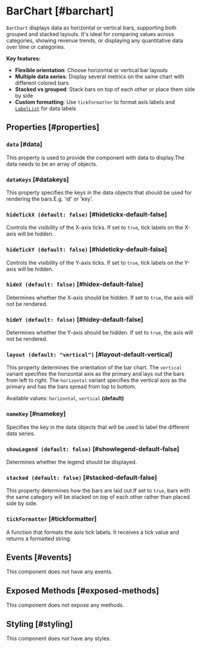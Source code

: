 # BarChart [#barchart]

`BarChart` displays data as horizontal or vertical bars, supporting both grouped and stacked layouts. It's ideal for comparing values across categories, showing revenue trends, or displaying any quantitative data over time or categories.

**Key features:**
- **Flexible orientation**: Choose horizontal or vertical bar layouts
- **Multiple data series**: Display several metrics on the same chart with different colored bars
- **Stacked vs grouped**: Stack bars on top of each other or place them side by side
- **Custom formatting**: Use `tickFormatter` to format axis labels and [`LabelList`](/components/LabelList) for data labels

## Properties [#properties]

### `data` [#data]

This property is used to provide the component with data to display.The data needs to be an array of objects.

### `dataKeys` [#datakeys]

This property specifies the keys in the data objects that should be used for rendering the bars.E.g. 'id' or 'key'.

### `hideTickX (default: false)` [#hidetickx-default-false]

Controls the visibility of the X-axis ticks. If set to `true`, tick labels on the X-axis will be hidden.

### `hideTickY (default: false)` [#hideticky-default-false]

Controls the visibility of the Y-axis ticks. If set to `true`, tick labels on the Y-axis will be hidden.

### `hideX (default: false)` [#hidex-default-false]

Determines whether the X-axis should be hidden. If set to `true`, the axis will not be rendered.

### `hideY (default: false)` [#hidey-default-false]

Determines whether the Y-axis should be hidden. If set to `true`, the axis will not be rendered.

### `layout (default: "vertical")` [#layout-default-vertical]

This property determines the orientation of the bar chart. The `vertical` variant specifies the horizontal axis as the primary and lays out the bars from left to right. The `horizontal` variant specifies the vertical axis as the primary and has the bars spread from top to bottom.

Available values: `horizontal`, `vertical` **(default)**

### `nameKey` [#namekey]

Specifies the key in the data objects that will be used to label the different data series.

### `showLegend (default: false)` [#showlegend-default-false]

Determines whether the legend should be displayed.

### `stacked (default: false)` [#stacked-default-false]

This property determines how the bars are laid out.If set to `true`, bars with the same category will be stacked on top of each other rather than placed side by side.

### `tickFormatter` [#tickformatter]

A function that formats the axis tick labels. It receives a tick value and returns a formatted string.

## Events [#events]

This component does not have any events.

## Exposed Methods [#exposed-methods]

This component does not expose any methods.

## Styling [#styling]

This component does not have any styles.
